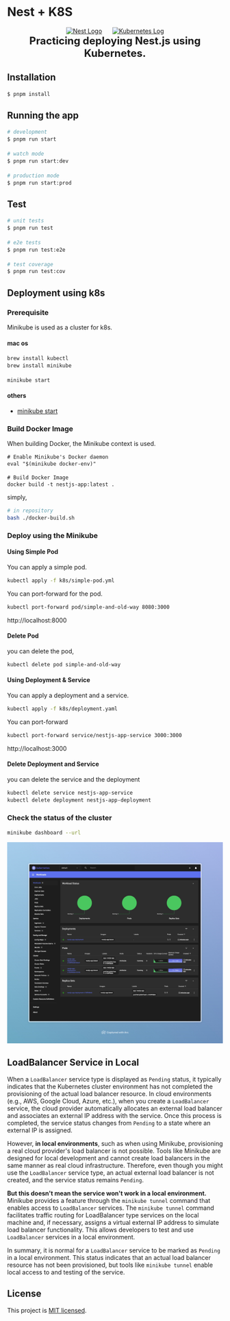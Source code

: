 # Nest + K8S

<div style="display: flex; justify-content: center; align-items: center; gap: 24px;">
    <a href="https://nestjs.com/" target="blank"><img src="https://nestjs.com/img/logo-small.svg" width="200" alt="Nest Logo" /></a>
    <a href="https://kubernetes.io/" target="_blank"><img src="https://avatars.githubusercontent.com/u/13629408?s=200&v=4" width="200" alt="Kubernetes Log" /></a>
</div>

<div style="text-align: center; font-weight: bold; font-size: 1.5rem;">
    Practicing deploying Nest.js using Kubernetes.
</div>

## Installation

```bash
$ pnpm install
```

## Running the app

```bash
# development
$ pnpm run start

# watch mode
$ pnpm run start:dev

# production mode
$ pnpm run start:prod
```

## Test

```bash
# unit tests
$ pnpm run test

# e2e tests
$ pnpm run test:e2e

# test coverage
$ pnpm run test:cov
```

## Deployment using k8s

### Prerequisite

Minikube is used as a cluster for k8s.

#### mac os

```sh
brew install kubectl
brew install minikube

minikube start
```

#### others

- [minikube start](https://minikube.sigs.k8s.io/docs/start/)

### Build Docker Image

When building Docker, the Minikube context is used.

```
# Enable Minikube's Docker daemon
eval "$(minikube docker-env)"

# Build Docker Image
docker build -t nestjs-app:latest .
```

simply,

```sh
# in repository
bash ./docker-build.sh
```

### Deploy using the Minikube

#### Using Simple Pod

You can apply a simple pod.

```sh
kubectl apply -f k8s/simple-pod.yml
```

You can port-forward for the pod.

```sh
kubectl port-forward pod/simple-and-old-way 8080:3000
```

http://localhost:8000

#### Delete Pod

you can delete the pod,

```sh
kubectl delete pod simple-and-old-way
```

#### Using Deployment & Service

You can apply a deployment and a service.

```sh
kubectl apply -f k8s/deployment.yaml
```

You can port-forward

```sh
kubectl port-forward service/nestjs-app-service 3000:3000
```

http://localhost:3000

#### Delete Deployment and Service

you can delete the service and the deployment

```sh
kubectl delete service nestjs-app-service
kubectl delete deployment nestjs-app-deployment
```

### Check the status of the cluster

```sh
minikube dashboard --url
```

![Dashboard](assets/Kubernetes%20Dashboard.jpeg)

## LoadBalancer Service in Local

When a `LoadBalancer` service type is displayed as `Pending` status, it typically indicates that the Kubernetes cluster
environment has not completed the provisioning of the actual load balancer resource. In cloud environments (e.g., AWS,
Google Cloud, Azure, etc.), when you create a `LoadBalancer` service, the cloud provider automatically allocates an
external load balancer and associates an external IP address with the service. Once this process is completed, the
service status changes from `Pending` to a state where an external IP is assigned.

However, **in local environments**, such as when using Minikube, provisioning a real cloud provider's load balancer is
not possible. Tools like Minikube are designed for local development and cannot create load balancers in the same manner
as real cloud infrastructure. Therefore, even though you might use the `LoadBalancer` service type, an actual external
load balancer is not created, and the service status remains `Pending`.

**But this doesn't mean the service won't work in a local environment.** Minikube provides a feature through
the `minikube tunnel` command that enables access to `LoadBalancer` services. The `minikube tunnel` command facilitates
traffic routing for LoadBalancer type services on the local machine and, if necessary, assigns a virtual external IP
address to simulate load balancer functionality. This allows developers to test and use `LoadBalancer` services in a
local environment.

In summary, it is normal for a `LoadBalancer` service to be marked as `Pending` in a local environment. This status
indicates that an actual load balancer resource has not been provisioned, but tools like `minikube tunnel` enable local
access to and testing of the service.

## License

This project is [MIT licensed](LICENSE).
